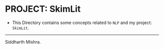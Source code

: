 # PROJECT: SkimLit

* This Directory contains some concepts related to `NLP` and my project: `SkimLit`.

---------------------------------------------------------------------------------------------------------------------------------------------------
Siddharth Mishra.
